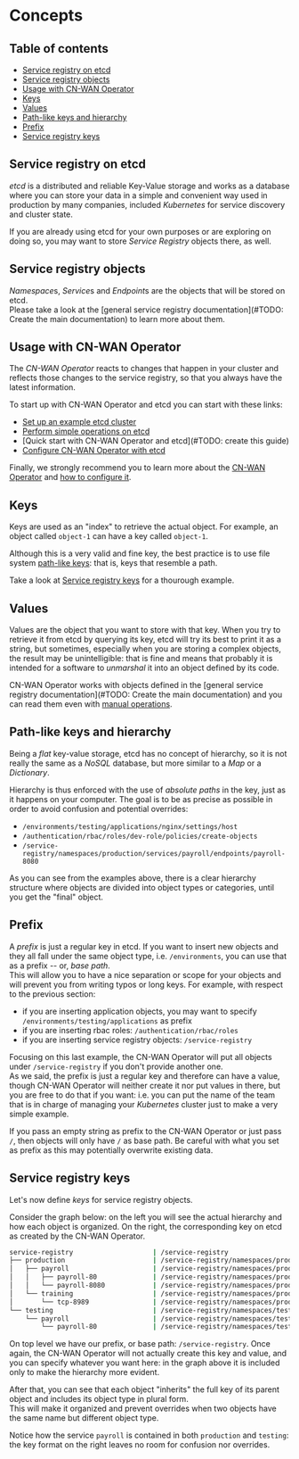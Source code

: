 # Concepts

## Table of contents

* [Service registry on etcd](#service-registry-on-etcd)
* [Service registry objects](#service-registry-objects)
* [Usage with CN-WAN Operator](#usage-with-cn-wan-operator)
* [Keys](#keys)
* [Values](#values)
* [Path-like keys and hierarchy](#path-like-keys-and-hierarchy)
* [Prefix](#prefix)
* [Service registry keys](#service-registry-keys)

## Service registry on etcd

*etcd* is a distributed and reliable Key-Value storage and works as a database where you can store your data in a simple and convenient way used in production by many companies, included *Kubernetes* for service discovery and cluster state.

If you are already using etcd for your own purposes or are exploring on doing so, you may want to store *Service Registry* objects there, as well.

## Service registry objects

*Namespace*s, *Service*s and *Endpoint*s are the objects that will be stored on etcd.  
Please take a look at the [general service registry documentation](#TODO: Create the main documentation) to learn more about them.

## Usage with CN-WAN Operator

The *CN-WAN Operator* reacts to changes that happen in your cluster and reflects those changes to the service registry, so that you always have the latest information.

To start up with CN-WAN Operator and etcd you can start with these links:

* [Set up an example etcd cluster](./cluster_setup.md)
* [Perform simple operations on etcd](./interact.md)
* [Quick start with CN-WAN Operator and etcd](#TODO: create this guide)
* [Configure CN-WAN Operator with etcd](./configure_with_operator.md)

Finally, we strongly recommend you to learn more about the [CN-WAN Operator](../concepts.md) and [how to configure it](../configuration.md).

## Keys

Keys are used as an "index" to retrieve the actual object. For example, an object called `object-1` can have a key called `object-1`.

Although this is a very valid and fine key, the best practice is to use file system [path-like keys](#path-like-keys-and-hierarchy): that is, keys that resemble a path.

Take a look at [Service registry keys](#service-registry-keys) for a thourough example.

## Values

Values are the object that you want to store with that key. When you try to retrieve it from etcd by querying its key, etcd will try its best to print it as a string, but sometimes, especially when you are storing a complex objects, the result may be unintelligible: that is fine and means that probably it is intended for a software to *unmarshal* it into an object defined by its code.

CN-WAN Operator works with objects defined in the [general service registry documentation](#TODO: Create the main documentation) and you can read them even with [manual operations](./interact.md).

## Path-like keys and hierarchy

Being a *flat* key-value storage, etcd has no concept of hierarchy, so it is not really the same as a *NoSQL* database, but more similar to a *Map* or a *Dictionary*.

Hierarchy is thus enforced with the use of *absolute paths* in the key, just as it happens on your computer. The goal is to be as precise as possible in order to avoid confusion and potential overrides:

* `/environments/testing/applications/nginx/settings/host`
* `/authentication/rbac/roles/dev-role/policies/create-objects`
* `/service-registry/namespaces/production/services/payroll/endpoints/payroll-8080`

As you can see from the examples above, there is a clear hierarchy structure where objects are divided into object types or categories, until you get the "final" object.

## Prefix

A *prefix* is just a regular key in etcd. If you want to insert new objects and they all fall under the same object type, i.e. `/environments`, you can use that as a prefix -- or, *base path*.  
This will allow you to have a nice separation or scope for your objects and will prevent you from writing typos or long keys. For example, with respect to the previous section:

* if you are inserting application objects, you may want to specify `/environments/testing/applications` as prefix
* if you are inserting rbac roles: `/authentication/rbac/roles`
* if you are inserting service registry objects: `/service-registry`

Focusing on this last example, the CN-WAN Operator will put all objects under `/service-registry` if you don't provide another one.  
As we said, the prefix is just a regular key and therefore can have a value, though CN-WAN Operator will neither create it nor put values in there, but you are free to do that if you want: i.e. you can put the name of the team that is in charge of managing your *Kubernetes* cluster just to make a very simple example.

If you pass an empty string as prefix to the CN-WAN Operator or just pass `/`, then objects will only have `/` as base path. Be careful with what you set as prefix as this may potentially overwrite existing data.

## Service registry keys

Let's now define *keys* for service registry objects.

Consider the graph below: on the left you will see the actual hierarchy and how each object is organized. On the right, the corresponding key on etcd as created by the CN-WAN Operator.

```bash
service-registry                    | /service-registry
├── production                      | /service-registry/namespaces/production
│   ├── payroll                     | /service-registry/namespaces/production/services/payroll
│   │   ├── payroll-80              | /service-registry/namespaces/production/services/payroll/endpoints/payroll-80
│   │   └── payroll-8080            | /service-registry/namespaces/production/services/payroll/endpoints/payroll-8080
│   └── training                    | /service-registry/namespaces/production/services/training
│       └── tcp-8989                | /service-registry/namespaces/production/services/training/endpoints/tcp-8989
└── testing                         | /service-registry/namespaces/testing
    └── payroll                     | /service-registry/namespaces/testing/services/payroll
        └── payroll-80              | /service-registry/namespaces/testing/services/payroll/endpoints/payroll-80
```

On top level we have our prefix, or base path: `/service-registry`. Once again, the CN-WAN Operator will not actually create this key and value, and you can specify whatever you want here: in the graph above it is included only to make the hierarchy more evident.

After that, you can see that each object "inherits" the full key of its parent object and includes its object type in plural form.  
This will make it organized and prevent overrides when two objects have the same name but different object type.

Notice how the service `payroll` is contained in both `production` and `testing`: the key format on the right leaves no room for confusion nor overrides.
